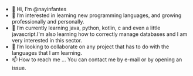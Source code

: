 - 👋 Hi, I’m @nayinfantes
- 👀 I’m interested in learning new programming languages, and growing professionally and personally.
- 🌱 I’m currently learning java, python, kotlin, c and even a little javascript.I'm also learning how to correctly manage databases and I am very interested in this sector.
- 💞️ I’m looking to collaborate on any project that has to do with the languages that I am learning.
- 📫 How to reach me ... You can contact me by e-mail or by opening an issue.

<!---
nayinfantes/nayinfantes is a ✨ special ✨ repository because its `README.md` (this file) appears on your GitHub profile.
You can click the Preview link to take a look at your changes.
--->
